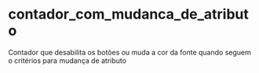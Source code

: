 # contador_com_mudanca_de_atributo
Contador que desabilita os botões ou muda a cor da fonte quando seguem o critérios para mudança de atributo
